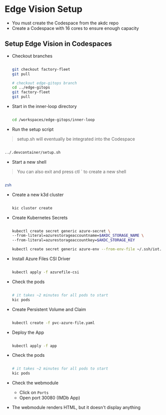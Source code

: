 # Edge Vision Setup

- You must create the Codespace from the akdc repo
- Create a Codespace with 16 cores to ensure enough capacity

## Setup Edge Vision in Codespaces

- Checkout branches

  ```bash

  git checkout factory-fleet
  git pull

  # checkout edge-gitops branch
  cd ../edge-gitops
  git factory-fleet
  git pull

  ```

- Start in the inner-loop directory

  ```bash

  cd /workspaces/edge-gitops/inner-loop

  ```

- Run the setup script

> setup.sh will eventually be integrated into the Codespace

  ```bash

  ../.devcontainer/setup.sh

  ```

- Start a new shell

> You can also exit and press ctl ` to create a new shell

  ```bash

  zsh

  ```

- Create a new k3d cluster

    ```bash

    kic cluster create

    ```

- Create Kubernetes Secrets

  ```bash

  kubectl create secret generic azure-secret \
  --from-literal=azurestorageaccountname=$AKDC_STORAGE_NAME \
  --from-literal=azurestorageaccountkey=$AKDC_STORAGE_KEY

  kubectl create secret generic azure-env --from-env-file ~/.ssh/iot.env

  ```

- Install Azure Files CSI Driver

  ```bash

  kubectl apply -f azurefile-csi

  ```

- Check the pods

  ```bash

  # it takes ~2 minutes for all pods to start
  kic pods

  ```

- Create Persistent Volume and Claim

  ```bash

  kubectl create -f pvc-azure-file.yaml

  ```

- Deploy the App

  ```bash

  kubectl apply -f app

  ```

- Check the pods

  ```bash

  # it takes ~2 minutes for all pods to start
  kic pods

  ```

- Check the webmodule
  - Click on `Ports`
  - Open port 30080 (IMDb App)
- The webmodule renders HTML, but it doesn't display anything
